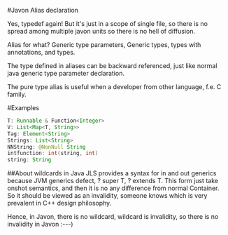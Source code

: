 #Javon Alias declaration

Yes, typedef again! But it's just in a scope of single file, so there is no spread among multiple javon units so there is no hell of diffusion.

Alias for what? Generic type parameters, Generic types, types with annotations, and types.

The type defined in aliases can be backward referenced, just like normal java generic type parameter declaration.

The pure type alias is useful when a developer from other language, f.e. C family.

#Examples
```java
T: Runnable & Function<Integer>
V: List<Map<T, String>>
Tag: Element<String>
Strings: List<String>
NNString: @NonNull String
intfunction: int(string, int)
string: String
```

##About wildcards in Java
JLS provides a syntax for in and out generics because JVM generics defect, ? super T, ? extends T. This form just take onshot semantics, and then it is no any difference from normal Container<T>. So it should be viewed as an invalidity, someone knows which is very prevalent in C++ design philosophy.

Hence, in Javon, there is no wildcard, wildcard is invalidity, so there is no invalidity in Javon :---)
